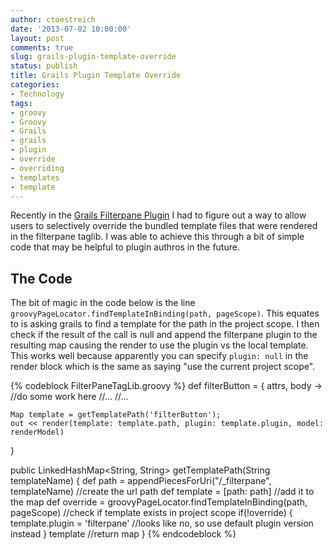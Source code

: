 ```yaml
---
author: ctoestreich
date: '2013-07-02 10:00:00'
layout: post
comments: true
slug: grails-plugin-template-override
status: publish
title: Grails Plugin Template Override
categories:
- Technology
tags:
- groovy
- Groovy
- Grails
- grails
- plugin
- override
- overriding
- templates
- template
---
```


Recently in the [Grails Filterpane Plugin][1] I had to figure out a way to allow users to selectively override the bundled template files that were rendered in the filterpane taglib.  I was able to achieve this through a bit of simple code that may be helpful to plugin authros in the future.

<!-- more -->

## The Code

The bit of magic in the code below is the line `groovyPageLocator.findTemplateInBinding(path, pageScope)`.  This equates to is asking grails to find a template for the path in the project scope.  I then check if the result of the call is null and append the filterpane plugin to the resulting map causing the render to use the plugin vs the local template.  This works well because apparently you can specify `plugin: null` in the render block which is the same as saying "use the current project scope".

{% codeblock FilterPaneTagLib.groovy %}
 def filterButton = { attrs, body ->
    //do some work here
    //...
    //...

    Map template = getTemplatePath('filterButton');
    out << render(template: template.path, plugin: template.plugin, model: renderModel)
}

public LinkedHashMap<String, String> getTemplatePath(String templateName) {
    def path = appendPiecesForUri("/_filterpane", templateName) //create the url path
    def template = [path: path] //add it to the map
    def override = groovyPageLocator.findTemplateInBinding(path, pageScope) //check if template exists in project scope
    if(!override) {
        template.plugin = 'filterpane' //looks like no, so use default plugin version instead
    }
    template  //return map
}
{% endcodeblock %}

   [1]: http://grails.org/plugin/filterpane (Grails Filterpane Plugin)
